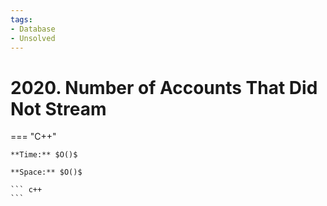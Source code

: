 ```yaml
---
tags:
- Database
- Unsolved
---
```



# 2020. Number of Accounts That Did Not Stream

=== "C++"

    **Time:** $O()$

    **Space:** $O()$

    ``` c++
    ```